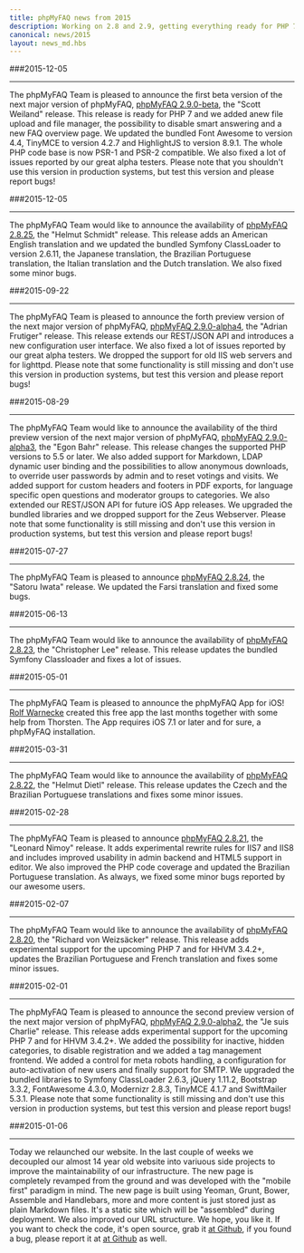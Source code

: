 ```yaml
---
title: phpMyFAQ news from 2015
description: Working on 2.8 and 2.9, getting everything ready for PHP 7 and HHVM
canonical: news/2015
layout: news_md.hbs
---
```


###2015-12-05

---

The phpMyFAQ Team is pleased to announce the first beta version of the next major version of phpMyFAQ,
[phpMyFAQ 2.9.0-beta](/download), the "Scott Weiland" release. This release is ready for PHP 7 and we added anew file
upload and file manager, the possibility to disable smart answering and a new FAQ overview page. We updated the bundled
Font Awesome to version 4.4, TinyMCE to version 4.2.7 and HighlightJS to version 8.9.1. The whole PHP code base is now
PSR-1 and PSR-2 compatible. We also fixed a lot of issues reported by our great alpha testers. Please note that you
shouldn't use this version in production systems, but test this version and please report bugs!

###2015-12-05

---

The phpMyFAQ Team would like to announce the availability of [phpMyFAQ 2.8.25](/download), the "Helmut Schmidt"
release. This release adds an American English translation and we updated the bundled Symfony ClassLoader to version
2.6.11, the Japanese translation, the Brazilian Portuguese translation, the Italian translation
and the Dutch translation. We also fixed some minor bugs.

###2015-09-22

---

The phpMyFAQ Team is pleased to announce the forth preview version of the next major version of phpMyFAQ,
[phpMyFAQ 2.9.0-alpha4](/download), the "Adrian Frutiger" release. This release extends our REST/JSON API and introduces
a new configuration user interface. We also fixed a lot of issues reported by our great alpha testers. We dropped the
support for old IIS web servers and for lighttpd. Please note that some functionality is still missing and don't use
this version in production systems, but test this version and please report bugs!

###2015-08-29

---

The phpMyFAQ Team would like to announce the availability of the third preview version of the next major version of phpMyFAQ,
[phpMyFAQ 2.9.0-alpha3](/download), the "Egon Bahr" release. This release changes the supported PHP versions to 5.5 or
later. We also added support for Markdown, LDAP dynamic user binding and the possibilities to allow anonymous downloads,
to override user passwords by admin and to reset votings and visits. We added support for custom headers and footers in
PDF exports, for language specific open questions and moderator groups to categories. We also extended our REST/JSON API
for future iOS App releases. We upgraded the bundled libraries and we dropped support for the Zeus Webserver. Please
note that some functionality is still missing and don't use this version in production systems, but test this version
and please report bugs!

###2015-07-27

---

The phpMyFAQ Team is pleased to announce [phpMyFAQ 2.8.24](/download), the "Satoru Iwata" release. We updated the Farsi
translation and fixed some bugs.

###2015-06-13

---

The phpMyFAQ Team would like to announce the availability of [phpMyFAQ 2.8.23](/download), the "Christopher Lee"
release. This release updates the bundled Symfony Classloader and fixes a lot of issues.

###2015-05-01

---

The phpMyFAQ Team is pleased to announce the phpMyFAQ App for iOS! <a rel="nofollow" target="_blank" href="http://www.bis-programmierung.de/">
Rolf Warnecke</a> created this free app the last months together with some help from Thorsten. The App requires iOS 7.1
or later and for sure, a phpMyFAQ installation.

###2015-03-31

---

The phpMyFAQ Team would like to announce the availability of [phpMyFAQ 2.8.22](/download), the "Helmut Dietl"
release. This release updates the Czech and the Brazilian Portuguese translations and fixes some minor issues.

###2015-02-28

---

The phpMyFAQ Team is pleased to announce [phpMyFAQ 2.8.21](/download), the "Leonard Nimoy" release. It adds experimental
rewrite rules for IIS7 and IIS8 and includes improved usability in admin backend and HTML5 support in editor. We also
improved the PHP code coverage and updated the Brazilian Portuguese translation. As always, we fixed some minor bugs
reported by our awesome users.

###2015-02-07

---

The phpMyFAQ Team would like to announce the availability of [phpMyFAQ 2.8.20](/download), the "Richard von Weizsäcker"
release. This release adds experimental support for the upcoming PHP 7 and for HHVM 3.4.2+, updates the Brazilian
Portuguese and French translation and fixes some minor issues.

###2015-02-01

---

The phpMyFAQ Team is pleased to announce the second preview version of the next major version of phpMyFAQ,
[phpMyFAQ 2.9.0-alpha2](/download), the "Je suis Charlie" release. This release adds experimental support for the
upcoming PHP 7 and for HHVM 3.4.2+. We added the possibility for inactive, hidden categories, to disable registration
and we added a tag management frontend. We added a control for meta robots handling, a configuration for auto-activation
of new users and finally support for SMTP. We upgraded the bundled libraries to Symfony ClassLoader 2.6.3, jQuery
1.11.2, Bootstrap 3.3.2, FontAwesome 4.3.0, Modernizr 2.8.3, TinyMCE 4.1.7 and SwiftMailer 5.3.1. Please note that some
functionality is still missing and don't use this version in production systems, but test this version and please report
bugs!

###2015-01-06

---

Today we relaunched our website. In the last couple of weeks we decoupled our almost 14 year old website into variuous
side projects to improve the maintainability of our infrastructure. The new page is completely revamped from the ground
and was developed with the "mobile first" paradigm in mind.
The new page is built using Yeoman, Grunt, Bower, Assemble and Handlebars, more and more content is just stored
just as plain Markdown files. It's a static site which will be "assembled" during deployment. We also improved our URL
structure. We hope, you like it. If you want to check the code, it's open source, grab it <a rel="nofollow" 
target="_blank" href="https://github.com/phpMyFAQ/www.phpmyfaq.de">at Github</a>, if you found a bug, please report it
at <a rel="nofollow" target="_blank" href="https://github.com/phpMyFAQ/www.phpmyfaq.de/issues">at Github</a> as well.

